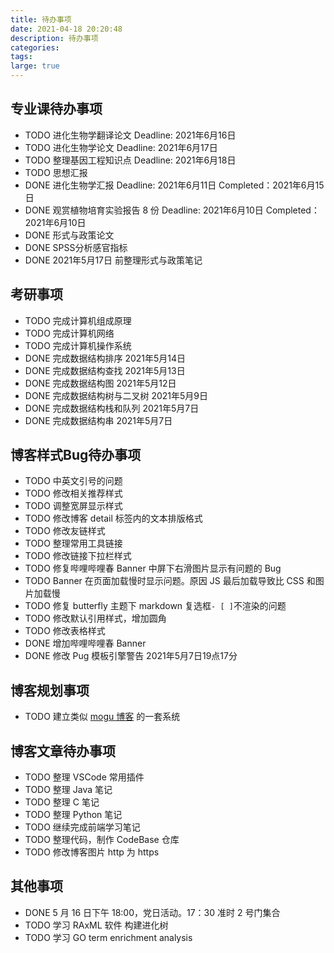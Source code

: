 ```yaml
---
title: 待办事项
date: 2021-04-18 20:20:48
description: 待办事项
categories: 
tags: 
large: true
---
```


<!-- <iframe src="http://todolist.whl123456.top/" width=100% height=500px frameborder=0 scrolling=no></iframe> -->

## 专业课待办事项

- TODO 进化生物学翻译论文 Deadline: 2021年6月16日
- TODO 进化生物学论文 Deadline: 2021年6月17日
- TODO 整理基因工程知识点 Deadline: 2021年6月18日
- TODO 思想汇报
- DONE 进化生物学汇报 Deadline: 2021年6月11日 Completed：2021年6月15日
- DONE 观赏植物培育实验报告 8 份 Deadline: 2021年6月10日 Completed：2021年6月10日
- DONE 形式与政策论文
- DONE SPSS分析感官指标
- DONE 2021年5月17日 前整理形式与政策笔记

## 考研事项

- TODO 完成计算机组成原理
- TODO 完成计算机网络 
- TODO 完成计算机操作系统 
- DONE 完成数据结构排序 2021年5月14日
- DONE 完成数据结构查找 2021年5月13日
- DONE 完成数据结构图 2021年5月12日
- DONE 完成数据结构树与二叉树 2021年5月9日
- DONE 完成数据结构栈和队列 2021年5月7日
- DONE 完成数据结构串 2021年5月7日

## 博客样式Bug待办事项

- TODO 中英文引号的问题
- TODO 修改相关推荐样式
- TODO 调整宽屏显示样式
- TODO 修改博客 detail 标签内的文本排版格式
- TODO 修改友链样式
- TODO 整理常用工具链接
- TODO 修改链接下拉栏样式
- TODO 修复哔哩哔哩春 Banner 中屏下右滑图片显示有问题的 Bug
- TODO Banner 在页面加载慢时显示问题。原因 JS 最后加载导致比 CSS 和图片加载慢
- TODO 修复 butterfly 主题下 markdown 复选框`- [ ]`不渲染的问题
- TODO 修改默认引用样式，增加圆角
- TODO 修改表格样式
- DONE 增加哔哩哔哩春 Banner 
- DONE 修改 Pug 模板引擎警告 2021年5月7日19点17分

## 博客规划事项

- TODO 建立类似 [mogu 博客](https://gitee.com/moxi159753/mogu_blog_v2) 的一套系统
## 博客文章待办事项

- TODO 整理 VSCode 常用插件
- TODO 整理 Java 笔记
- TODO 整理 C 笔记
- TODO 整理 Python 笔记
- TODO 继续完成前端学习笔记
- TODO 整理代码，制作 CodeBase 仓库
- TODO 修改博客图片 http 为 https

## 其他事项

- DONE 5 月 16 日下午 18:00，党日活动。17：30 准时 2 号门集合
- TODO 学习 RAxML 软件 构建进化树
- TODO 学习 GO term enrichment analysis